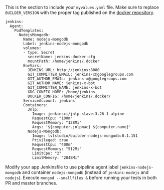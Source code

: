 This is the section to include your `myvalues.yaml` file. Make sure to replace `BUILDER_VERSION` with the proper tag published on the [docker repository](https://cloud.docker.com/repository/docker/lvlstudio/builder-nodejs-mongodb).

```
jenkins:
  Agent:
    PodTemplates:
      NodejsMongodb:
        Name: nodejs-mongodb
        Label: jenkins-nodejs-mongodb
        volumes:
        - type: Secret
          secretName: jenkins-docker-cfg
          mountPath: /home/jenkins/.docker
        EnvVars:
          JENKINS_URL: http://jenkins:8080
          GIT_COMMITTER_EMAIL: jenkins-x@googlegroups.com
          GIT_AUTHOR_EMAIL: jenkins-x@googlegroups.com
          GIT_AUTHOR_NAME: jenkins-x-bot
          GIT_COMMITTER_NAME: jenkins-x-bot
          XDG_CONFIG_HOME: /home/jenkins
          DOCKER_CONFIG: /home/jenkins/.docker/
        ServiceAccount: jenkins
        Containers:
          Jnlp:
            Image: jenkinsci/jnlp-slave:3.26-1-alpine
            RequestCpu: "100m"
            RequestMemory: "128Mi"
            Args: '${computer.jnlpmac} ${computer.name}'
          Nodejs-Mongodb:
            Image: lvlstudio/builder-nodejs-mongodb:0.1.151
            Privileged: true
            RequestCpu: "400m"
            RequestMemory: "512Mi"
            LimitCpu: "2"
            LimitMemory: "2048Mi"

```

Modify your app Jenkinsfile to use pipeline agent label `jenkins-nodejs-mongodb` and container `nodejs-mongodb` (instead of `jenkins-nodejs` and `nodejs`). 
Execute `mongod --smallfiles &` before running your tests in both PR and master branches.

